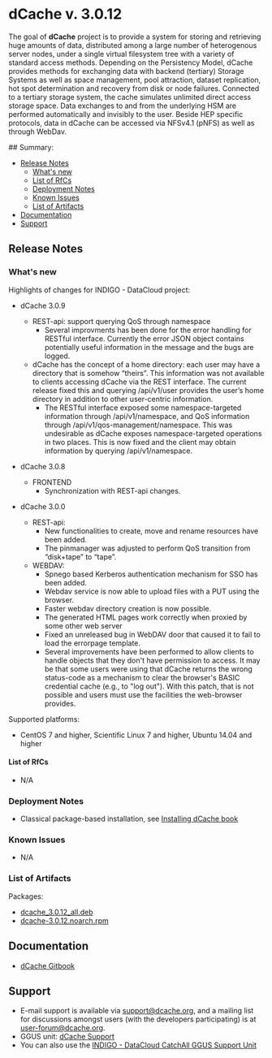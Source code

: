 # dCache v. 3.0.12


The goal of **dCache** project is to provide a system for storing and retrieving huge 
amounts of data, distributed among a large number of heterogenous server nodes, under a single virtual
filesystem tree with a variety of standard access methods. Depending on the Persistency Model, dCache provides 
methods for exchanging data with backend (tertiary) Storage Systems as well as space management, pool attraction, 
dataset replication, hot spot determination and recovery from disk or node failures. Connected to a tertiary storage
system, the cache simulates unlimited direct access storage space. Data exchanges to and from the underlying HSM are 
performed automatically and invisibly to the user. Beside HEP specific protocols, data in dCache can be accessed
via NFSv4.1 (pNFS) as well as through WebDav. 

## Summary:
* [Release Notes](#id1)
  * [What's new](#id2)
  * [List of RfCs](#id3)
  * [Deployment Notes](#id4)
  * [Known Issues](#id5)
  * [List of Artifacts](#id7)
* [Documentation](#id6)
* [Support](#id8)


<a id="id1"></a>
## Release Notes

<a id="id2"></a>
### What's new
Highlights of changes for INDIGO - DataCloud project:

* dCache 3.0.9
  * REST-api:  support querying QoS through namespace
    * Several  improvments has been done for  the error handling for RESTful interface. 
    Currently the error JSON object contains potentially useful information in the message and the bugs are logged.
  * dCache has the concept of a home directory: each user may have a directory that is somehow “theirs”. This information was not available to clients accessing dCache via the REST interface. The current release fixed this and querying /api/v1/user provides the user’s home directory in addition to other user-centric information.
    * The RESTful interface exposed some namespace-targeted information through /api/v1/namespace, and QoS information through /api/v1/qos-management/namespace. This was undesirable as dCache exposes namespace-targeted operations in two places. This is now fixed and the client may obtain information by querying /api/v1/namespace.

* dCache 3.0.8
  * FRONTEND
    * Synchronization with  REST-api changes.

* dCache 3.0.0
  * REST-api: 
    * New functionalities to  create, move and rename resources have been added.
    * The pinmanager was adjusted to perform QoS transition from “disk+tape” to “tape”.
  * WEBDAV: 
    * Spnego based Kerberos authentication mechanism for SSO has been added.
    * Webdav service is now  able to upload files with a PUT using the browser.
    * Faster webdav directory creation is now possible.
    * The generated HTML pages work correctly when proxied by some other web server
    * Fixed an unreleased bug in WebDAV door that caused it to fail to load the errorpage template.
    * Several improvements have been performed to allow clients to handle objects that they don't have permission to access.
           It may be that some users were using that dCache returns the wrong  status-code as a mechanism to clear the browser's BASIC credential  cache (e.g., to "log out").  With this patch, that is not possible and users  must use the facilities the web-browser provides.

Supported platforms:
* CentOS 7 and higher, Scientific Linux 7 and higher, Ubuntu 14.04 and higher

<a id="id3"></a>
#### List of RfCs 

* N/A

<a id="id4"></a>
### Deployment Notes

* Classical package-based installation, see [Installing dCache book](https://www.dcache.org/manuals/book.shtml) 

<a id="id5"></a>
### Known Issues
* N/A

<a id="id7"></a>
### List of Artifacts

Packages:
* [dcache_3.0.12_all.deb](http://repo.indigo-datacloud.eu/repository/indigo/2/ubuntu/dists/xenial/main/binary-amd64/dcache_3.0.12-1_all.deb) 
* [dcache-3.0.12.noarch.rpm](http://repo.indigo-datacloud.eu/repository/indigo/2/centos7/x86_64/base/dcache-3.0.12-1.noarch.rpm)

<a id="id6"></a>
## Documentation

* [dCache Gitbook](https://www.gitbook.com/book/indigo-dc/dcache/details)

<a id="id8"></a>
## Support
* E-mail support is available via [support@dcache.org](support@dcache.org), and a mailing list for discussions amongst users (with the developers participating) is at [user-forum@dcache.org](user-forum@dcache.org).
* GGUS unit: [dCache Support](https://wiki.egi.eu/wiki/GGUS:DCache_Support_FAQ)
* You can also use the [INDIGO - DataCloud CatchAll GGUS Support Unit](https://wiki.egi.eu/wiki/GGUS:INDIGO_DataCloud_Catch-all_FAQ)
